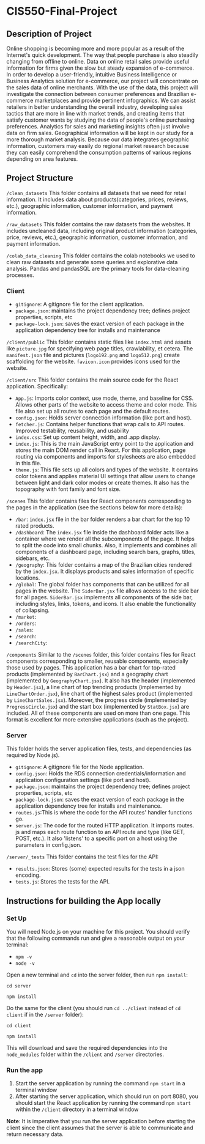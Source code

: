 # CIS550-Final-Project
## Description of Project

Online shopping is becoming more and more popular as a result of the Internet's quick development. The way that people purchase is also steadily changing from offline to online. Data on online retail sales provide useful information for firms given the slow but steady expansion of e-commerce. In order to develop a user-friendly, intuitive Business Intelligence or Business Analytics solution for e-commerce, our project will concentrate on the sales data of online merchants. With the use of the data, this project will investigate the connection between consumer preferences and Brazilian e-commerce marketplaces and provide pertinent infographics. We can assist retailers in better understanding the overall industry, developing sales tactics that are more in line with market trends, and creating items that satisfy customer wants by studying the data of people's online purchasing preferences. Analytics for sales and marketing insights often just involve data on firm sales. Geographical information will be kept in our study for a more thorough market analysis. Because our data integrates geographic information, customers may easily do regional market research because they can easily comprehend the consumption patterns of various regions depending on area features.

## Project Structure

`/clean_datasets`
This folder contains all datasets that we need for retail information. It includes data about products(categories, prices, reviews, etc.), geographic information, customer information, and payment information.

`/raw_datasets`
This folder contains the raw datasets from the websites. It includes uncleaned data, including original product information (categories, price, reviews, etc.), geographic information, customer information, and payment information.

`/colab_data_cleaning`
This folder contains the colab notebooks we used to clean raw datasets and generate some queries and explorative data analysis. Pandas and pandasSQL are the primary tools for data-cleaning processes.

### Client
- `gitignore`: A gitignore file for the client application.
- `package.json`: maintains the project dependency tree; defines project properties, scripts, etc 
- `package-lock.json`: saves the exact version of each package in the application dependency tree for installs and maintenance

`/client/public` 
This folder contains static files like `index.html` and assets like `picture.jpg` for specifying web page titles, crawlability, et cetera. The `manifest.json` file and pictures (`logo192.png` and `logo512.png`) create scaffolding for the website. `favicon.icon` provides icons used for the website.

`/client/src` 
This folder contains the main source code for the React application. Specifically: 
- `App.js`: Imports color context, use mode, theme, and baseline for CSS. Allows other parts of the website to access theme and color mode. This file also set up all routes to each page and the default routes.
- `config.json`: Holds server connection information (like port and host). 
- `fetcher.js`: Contains helper functions that wrap calls to API routes. Improved testability, reusability, and usability
- `index.css`: Set up content height, width, and .app display.
- `index.js`: This is the main JavaScript entry point to the application and stores the main DOM render call in React. For this application, page routing via components and imports for stylesheets are also embedded in this file.
- `theme.js`: This file sets up all colors and types of the website. It contains color tokens and applies material UI settings that allow users to change between light and dark color modes or create themes. It also has the topography with font family and font size.

`/scenes` This folder contains files for React components corresponding to the pages in the application (see the sections below for more details):
- `/bar`: `index.jsx` file in the bar folder renders a bar chart for the top 10 rated products.
- `/dashboard`: The `index.jsx` file inside the dashboard folder acts like a container where we render all the subcomponents of the page. It helps to split the code into small chunks. Also, it implements and combines all components of a dashboard page, including search bars, graphs, titles, sidebars, etc.
- `/geography`: This folder contains a map of the Brazilian cities rendered by the `index.jsx`. It displays products and sales information of specific locations.
- `/global`: The global folder has components that can be utilized for all pages in the website. The `SiderBar.jsx` file allows access to the side bar for all pages. `SiderBar.jsx` implements all components of the side bar, including styles, links, tokens, and icons. It also enable the functionality of collapsing.
- `/market`: 
- `/orders`: 
- `/sales`: 
- `/search`: 
- `/searchCity`:

`/components` Similar to the `/scenes` folder, this folder contains files for React components corresponding to smaller, reusable components, especially those used by pages. This application has a bar chart for top-rated products (implemented by `BarChart.jsx`) and a geography chart (implemented by `GeographyChart.jsx`). It also has the header (implemented by `Header.jsx`), a line chart of top trending products (implemented by `LineChartOrder.jsx`), line chart of the highest sales product (implemented by `LineChartSales.jsx`). Moreover, the progress circle (implemented by `ProgressCircle.jsx`) and the start box (implemented by `StatBox.jsx`) are included. All of these components are used on more than one page. This format is excellent for more extensive applications (such as the project).

### Server
This folder holds the server application files, tests, and dependencies (as required by Node.js). 
- `gitignore`: A gitignore file for the Node application.
- `config.json`: Holds the RDS connection credentials/information and application configuration settings (like port and host).
- `package.json`: maintains the project dependency tree; defines project properties, scripts, etc
- `package-lock.json`: saves the exact version of each package in the application dependency tree for installs and maintenance.
- `routes.js`:This is where the code for the API routes' handler functions go. 
- `server.js`: The code for the routed HTTP application. It imports routes. js and maps each route function to an API route and type (like GET, POST, etc.). It also 'listens' to a specific port on a host using the parameters in config.json.

`/server/_tests`
This folder contains the test files for the API:
- `results.json`: Stores (some) expected results for the tests in a json encoding.
- `tests.js`: Stores the tests for the API.

## Instructions for building the App locally
### Set Up
You  will  need Node.js  on  your  machine  for  this  project.  You  should  verify that the following commands run and give a reasonable output on your terminal: 
- `npm -v`
- `node -v`

Open a new terminal and `cd` into the server folder, then run `npm install`:
```
cd server
```
```
npm install
```
Do the same for the client (you should run `cd ../client` instead of `cd client` if in the `/server` folder):
```
cd client
```
```
npm install
```
This will download and save the required dependencies into the `node_modules` folder within the `/client` and `/server` directories.

### Run the app
1. Start the server application by running the command `npm start` in a terminal window
2. After starting the server application, which should run on port 8080, you should start the React application by running the command `npm start` within the `/client` directory in a terminal window

**Note**: It is imperative that you run the server application before starting the client since the client assumes that the server is able to communicate and return necessary data.
